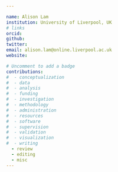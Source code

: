 ```yaml
---

name: Alison Lam  
institution: University of Liverpool, UK
# links
orcid:
github:
twitter:
email: alison.lam@online.liverpool.ac.uk
website:

# Uncomment to add a badge
contributions:
#  - ​conceptualization
#  - data
#  - analysis
#  - funding​
#  - ​investigation
#  - ​methodology
#  - administration​
#  - ​resources
#  - ​software
#  - ​supervision
#  - ​validation
#  - ​visualization
#  - writing
  - review
  - editing
  - misc
---
```

